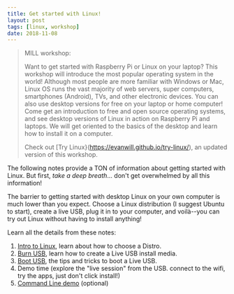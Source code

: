 ```yaml
---
title: Get started with Linux!
layout: post
tags: [linux, workshop]
date: 2018-11-08
---
```



> MILL workshop:
>
> Want to get started with Raspberry Pi or Linux on your laptop? 
> This workshop will introduce the most popular operating system in the world! 
> Although most people are more familiar with Windows or Mac, Linux OS runs the vast majority of web servers, super computers, smartphones (Android), TVs, and other electronic devices. 
> You can also use desktop versions for free on your laptop or home computer!
> Come get an introduction to free and open source operating systems, and see desktop versions of Linux in action on Raspberry Pi and laptops. 
> We will get oriented to the basics of the desktop and learn how to install it on a computer.
>
> Check out [Try Linux}(https://evanwill.github.io/try-linux/), an updated version of this workshop.

The following notes provide a TON of information about getting started with Linux. 
But first, *take a deep breath*... don't get overwhelmed by all this information! 

The barrier to getting started with desktop Linux on your own computer is much lower than you expect. 
Choose a Linux distribution (I suggest Ubuntu to start), create a live USB, plug it in to your computer, and voilà--you can try out Linux without having to install anything!

Learn all the details from these notes:

1. [Intro to Linux](https://evanwill.github.io/_drafts/notes/linux-intro.html), learn about how to choose a Distro.
2. [Burn USB](https://evanwill.github.io/_drafts/notes/burn-iso.html), learn how to create a Live USB install media.
3. [Boot USB](https://evanwill.github.io/_drafts/notes/linux-boot-usb.html), the tips and tricks to boot a Live USB.
4. Demo time (explore the "live session" from the USB. connect to the wifi, try the apps, just don't click install!)
5. [Command Line demo](https://evanwill.github.io/_drafts/notes/commandline.html) (optional)
